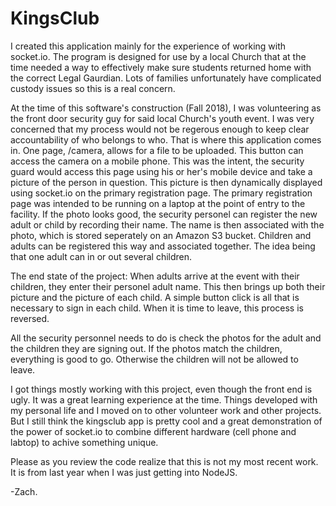 # KingsClub
I created this application mainly for the experience of working with socket.io. The program is designed for use by a local Church that at the time needed a way to effectively make sure students returned home with the correct Legal Gaurdian. Lots of families unfortunately have complicated custody issues so this is a real concern. 

At the time of this software's construction (Fall 2018), I was volunteering as the front door security guy for said local Church's youth event. I was very concerned that my process would not be regerous enough to keep clear accountability of who belongs to who. That is where this application comes in. One page, /camera, allows for a file to be uploaded. This button can access the camera on a mobile phone. This was the intent, the security guard would access this page using his or her's mobile device and take a picture of the person in question. This picture is then dynamically displayed using socket.io on the primary registration page. The primary registration page was intended to be running on a laptop at the point of entry to the facility. If the photo looks good, the security personel can register the new adult or child by recording their name. The name is then associated with the photo, which is stored seperately on an Amazon S3 bucket. Children and adults can be registered this way and associated together. The idea being that one adult can in or out several children.

The end state of the project:
When adults arrive at the event with their children, they enter their personel adult name. This then brings up both their picture and the picture of each child. A simple button click is all that is necessary to sign in each child. When it is time to leave, this process is reversed. 

All the security personnel needs to do is check the photos for the adult and the children they are signing out. If the photos match the children, everything is good to go. Otherwise the children will not be allowed to leave. 

I got things mostly working with this project, even though the front end is ugly. It was a great learning experience at the time. Things developed with my personal life and I moved on to other volunteer work and other projects. But I still think the kingsclub app is pretty cool and a great demonstration of the power of socket.io to combine different hardware (cell phone and labtop) to achive something unique. 

Please as you review the code realize that this is not my most recent work. It is from last year when I was just getting into NodeJS.

-Zach. 
